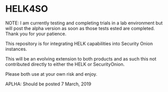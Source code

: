 # HELK4SO
NOTE: I am currently testing and completing trials in a lab environment but will post the alpha version as soon as those tests ested are completed.  Thank you for your patience.

This repository is for integrating HELK capabilities into Security Onion instances.

This will be an evolving extension to both products and as such this not contributed directly to either the HELK or SecurityOnion.

Please both use at your own risk and enjoy.

APLHA: Should be posted 7 March, 2019
